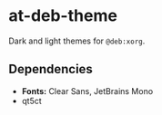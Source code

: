 # at-deb-theme

Dark and light themes for `@deb:xorg`.

## Dependencies

* **Fonts:** Clear Sans, JetBrains Mono
* qt5ct